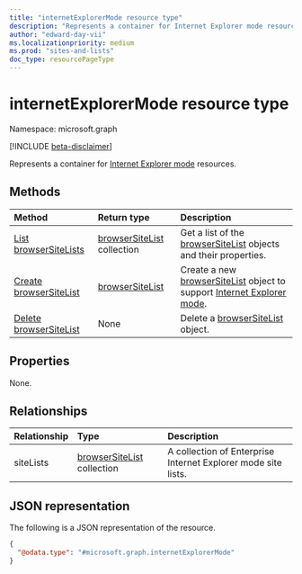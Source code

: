 ```yaml
---
title: "internetExplorerMode resource type"
description: "Represents a container for Internet Explorer mode resources."
author: "edward-day-vii"
ms.localizationpriority: medium
ms.prod: "sites-and-lists"
doc_type: resourcePageType
---
```


# internetExplorerMode resource type

Namespace: microsoft.graph

[!INCLUDE [beta-disclaimer](../../includes/beta-disclaimer.md)]

Represents a container for [Internet Explorer mode](https://docs.microsoft.com/deployedge/edge-ie-mode) resources.

## Methods
|Method|Return type|Description|
|:---|:---|:---|
|[List browserSiteLists](../api/internetexplorermode-list-sitelists.md)|[browserSiteList](../resources/browsersitelist.md) collection|Get a list of the [browserSiteList](../resources/browsersitelist.md) objects and their properties.|
|[Create browserSiteList](../api/internetexplorermode-post-sitelists.md)|[browserSiteList](../resources/browsersitelist.md)|Create a new [browserSiteList](../resources/browsersitelist.md) object to support [Internet Explorer mode](https://docs.microsoft.com/deployedge/edge-ie-mode).|
|[Delete browserSiteList](../api/internetexplorermode-delete-sitelists.md)|None|Delete a [browserSiteList](../resources/browsersitelist.md) object.|

## Properties

None.

## Relationships
|Relationship|Type|Description|
|:---|:---|:---|
|siteLists|[browserSiteList](../resources/browsersitelist.md) collection|A collection of Enterprise Internet Explorer mode site lists.|

## JSON representation
The following is a JSON representation of the resource.
<!-- {
  "blockType": "resource",
  "keyProperty": "id",
  "@odata.type": "microsoft.graph.internetExplorerMode",
  "openType": false
}
-->
``` json
{
  "@odata.type": "#microsoft.graph.internetExplorerMode"
}
```

